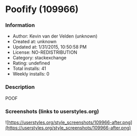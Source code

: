 # Poofify (109966)

### Information
- Author: Kevin van der Velden (unknown)
- Created at: unknown
- Updated at: 1/31/2015, 10:50:58 PM
- License: NO-REDISTRIBUTION
- Category: stackexchange
- Rating: undefined
- Total installs: 41
- Weekly installs: 0


### Description
POOF


### Screenshots (links to userstyles.org)
![https://userstyles.org/style_screenshots/109966-after.png](https://userstyles.org/style_screenshots/109966-after.png)


